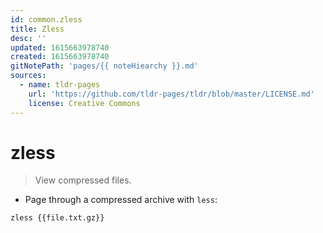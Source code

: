 ```yaml
---
id: common.zless
title: Zless
desc: ''
updated: 1615663978740
created: 1615663978740
gitNotePath: 'pages/{{ noteHiearchy }}.md'
sources:
  - name: tldr-pages
    url: 'https://github.com/tldr-pages/tldr/blob/master/LICENSE.md'
    license: Creative Commons
---
```

# zless

> View compressed files.

- Page through a compressed archive with `less`:

`zless {{file.txt.gz}}`

